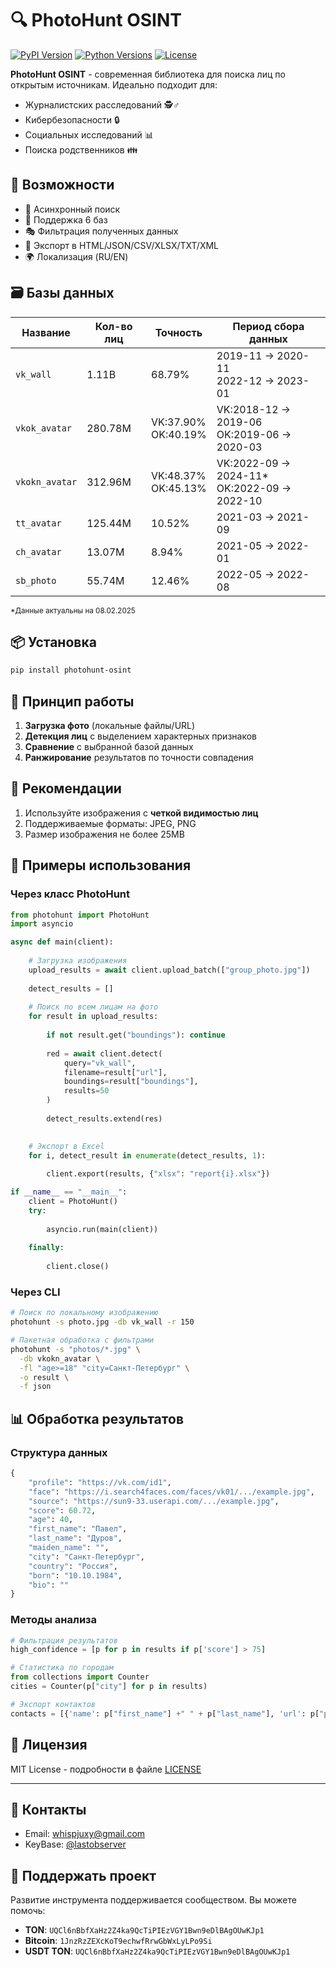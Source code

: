 # 🔍 PhotoHunt OSINT

[![PyPI Version](https://img.shields.io/pypi/v/photohunt-osint)](https://pypi.org/project/photohunt-osint/)
[![Python Versions](https://img.shields.io/pypi/pyversions/photohunt-osint)](https://pypi.org/project/photohunt-osint/)
[![License](https://img.shields.io/badge/License-MIT-blue.svg)](LICENSE)

**PhotoHunt OSINT** - современная библиотека для поиска лиц по открытым источникам. Идеально подходит для:
- Журналистских расследований 🕵️♂️
- Кибербезопасности 🔒 
- Социальных исследований 📊
- Поиска родственников 👪

## 🌟 Возможности
- 🚀 Асинхронный поиск
- 🔎 Поддержка 6 баз
- 🎭 Фильтрация полученных данных
- 📁 Экспорт в HTML/JSON/CSV/XLSX/TXT/XML
- 🌍 Локализация (RU/EN)

## 🗃️ Базы данных
| Название           | Кол-во лиц         | Точность | Период сбора данных         |
|----------------|---------------|----------|-----------------------------|
| `vk_wall`      | 1.11B         | 68.79%   | 2019-11 → 2020-11<br>2022-12 → 2023-01 |
| `vkok_avatar`  | 280.78M       | VK:37.90%<br>OK:40.19% | VK:2018-12 → 2019-06<br>OK:2019-06 → 2020-03 |
| `vkokn_avatar` | 312.96M       | VK:48.37%<br>OK:45.13% | VK:2022-09 → 2024-11*<br>OK:2022-09 → 2022-10 |
| `tt_avatar`    | 125.44M       | 10.52%   | 2021-03 → 2021-09           |
| `ch_avatar`    | 13.07M        | 8.94%    | 2021-05 → 2022-01           |
| `sb_photo`     | 55.74M        | 12.46%   | 2022-05 → 2022-08           |

<small>*Данные актуальны на 08.02.2025</small>

## 📦 Установка
```bash
pip install photohunt-osint
```

## 🔎 Принцип работы
1. **Загрузка фото** (локальные файлы/URL)
2. **Детекция лиц** с выделением характерных признаков
3. **Сравнение** с выбранной базой данных
4. **Ранжирование** результатов по точности совпадения

## 📌 Рекомендации
1. Используйте изображения с **четкой видимостью лиц**
2. Поддерживаемые форматы: JPEG, PNG
3. Размер изображения не более 25MB

## 🚀 Примеры использования

### Через класс PhotoHunt
```python
from photohunt import PhotoHunt
import asyncio

async def main(client):
    
    # Загрузка изображения
    upload_results = await client.upload_batch(["group_photo.jpg"])
        
    detect_results = []
    
    # Поиск по всем лицам на фото
    for result in upload_results:
        
        if not result.get("boundings"): continue
        
        red = await client.detect(
            query="vk_wall",
            filename=result["url"],
            boundings=result["boundings"],
            results=50
        )
            
        detect_results.extend(res)
        

    # Экспорт в Excel
    for i, detect_result in enumerate(detect_results, 1):
        
        client.export(results, {"xlsx": "report{i}.xlsx"})

if __name__ == "__main__":
    client = PhotoHunt()
    try:
        
        asyncio.run(main(client))
        
    finally:
        
        client.close()
```

### Через CLI
```bash
# Поиск по локальному изображению
photohunt -s photo.jpg -db vk_wall -r 150

# Пакетная обработка с фильтрами
photohunt -s "photos/*.jpg" \
  -db vkokn_avatar \
  -fl "age>=18" "city=Санкт-Петербург" \
  -o result \
  -f json
```

## 📊 Обработка результатов
### Структура данных
```python
{
    "profile": "https://vk.com/id1",
    "face": "https://i.search4faces.com/faces/vk01/.../example.jpg",
    "source": "https://sun9-33.userapi.com/.../example.jpg",
    "score": 60.72,
    "age": 40,
    "first_name": "Павел",
    "last_name": "Дуров",
    "maiden_name": "",
    "city": "Санкт-Петербург",
    "country": "Россия",
    "born": "10.10.1984",
    "bio": ""
}
```

### Методы анализа
```python
# Фильтрация результатов
high_confidence = [p for p in results if p['score'] > 75]

# Статистика по городам
from collections import Counter
cities = Counter(p["city"] for p in results)

# Экспорт контактов
contacts = [{'name': p["first_name"] +" " + p["last_name"], 'url': p["profile"]} for p in results]
```

## 📜 Лицензия
MIT License - подробности в файле [LICENSE](LICENSE)

---

## 👥 Контакты
- Email: whispjuxy@gmail.com
- KeyBase: [@lastobserver](https://keybase.io/lastobserver)

## 💖 Поддержать проект
Развитие инструмента поддерживается сообществом. Вы можете помочь: 

- **TON**: `UQCl6nBbfXaHz2Z4ka9QcTiPIEzVGY1Bwn9eDlBAgOUwKJp1`  
- **Bitcoin**: `1JnzRzZEXcKoT9echwfRrwGbWxLyLPo9Si`  
- **USDT TON**: `UQCl6nBbfXaHz2Z4ka9QcTiPIEzVGY1Bwn9eDlBAgOUwKJp1`